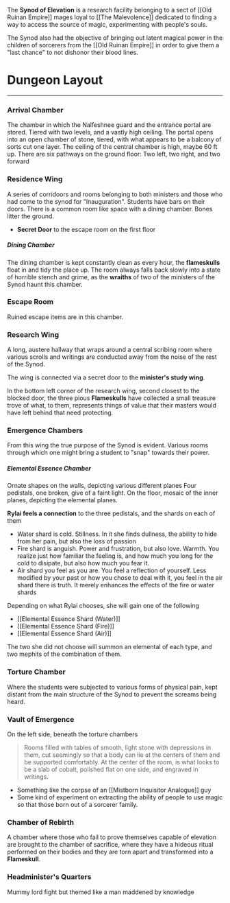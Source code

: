 The **Synod of Elevation** is a research facility belonging to a sect of [[Old Ruinan Empire]] mages loyal to [[The Malevolence]] dedicated to finding a way to access the source of magic, experimenting with people's souls. 

The Synod also had the objective of bringing out latent magical power in the children of sorcerers from the [[Old Ruinan Empire]] in order to give them a "last chance" to not dishonor their blood lines.
# Dungeon Layout
---
### Arrival Chamber
The chamber in which the Nalfeshnee guard and the entrance portal are stored. Tiered with two levels, and a vastly high ceiling. The portal opens into an open chamber of stone, tiered, with what appears to be a balcony of sorts cut one layer. The ceiling of the central chamber is high, maybe 60 ft up. There are six pathways on the ground floor: Two left, two right, and two forward

### Residence Wing
A series of corridoors and rooms belonging to both ministers and those who had come to the synod for "Inauguration". Students have bars on their doors. There is a common room like space with a dining chamber. Bones litter the ground.
- **Secret Door** to the escape room on the first floor

##### Dining Chamber
The dining chamber is kept constantly clean as every hour, the **flameskulls** float in and tidy the place up. The room always falls back slowly into a state of horrible stench and grime, as the **wraiths** of two of the ministers of the Synod haunt this chamber.
### Escape Room
Ruined escape items are in this chamber.

### Research Wing
A long, austere hallway that wraps around a central scribing room where various scrolls and writings are conducted away from the noise of the rest of the Synod. 

The wing is connected via a secret door to the **minister's study wing**.

In the bottom left corner of the research wing, second closest to the blocked door, the three pious **Flameskulls** have collected a small treasure trove of what, to them, represents things of value that their masters would have left behind that need protecting.

### Emergence Chambers
From this wing the true purpose of the Synod is evident. Various rooms through which one might bring a student to "snap" towards their power.
##### Elemental Essence Chamber
Ornate shapes on the walls, depicting various different planes
Four pedistals, one broken, give of a faint light. On the floor, mosaic of the inner planes, depicting the elemental planes.

**Rylai feels a connection** to the three pedistals, and the shards on each of them
- Water shard is cold. Stillness. In it she finds dullness, the ability to hide from her pain, but also the loss of passion
- Fire shard is anguish. Power and frustration, but also love. Warmth. You realize just how familiar the feeling is, and how much you long for the cold to disipate, but also how much you fear it.
- Air shard you feel as you are. You feel a reflection of yourself. Less modified by your past or how you chose to deal with it, you feel in the air shard there is truth. It merely enhances the effects of the fire or water shards

Depending on what Rylai chooses, she will gain one of the following
- [[Elemental Essence Shard (Water)]]
- [[Elemental Essence Shard (Fire)]]
- [[Elemental Essence Shard (Air)]]

The two she did not choose will summon an elemental of each type, and two mephits of the combination of them.
### Torture Chamber
Where the students were subjected to various forms of physical pain, kept distant from the main structure of the Synod to prevent the screams being heard.
### Vault of Emergence
On the left side, beneath the torture chambers
> Rooms filled with tables of smooth, light stone with depressions in them, cut seemingly so that a body can lie at the centers of them and be supported comfortably. At the center of the room, is what looks to be a slab of cobalt, polished flat on one side, and engraved in writings.

- Something like the corpse of an [[Mistborn Inquisitor Analogue]] guy
- Some kind of experiment on extracting the ability of people to use magic so that those born out of a sorcerer family.

### Chamber of Rebirth
A chamber where those who fail to prove themselves capable of elevation are brought to the chamber of sacrifice, where they have a hideous ritual performed on their bodies and they are torn apart and transformed into a **Flameskull**.

### Headminister's Quarters
Mummy lord fight but themed like a man maddened by knowledge
